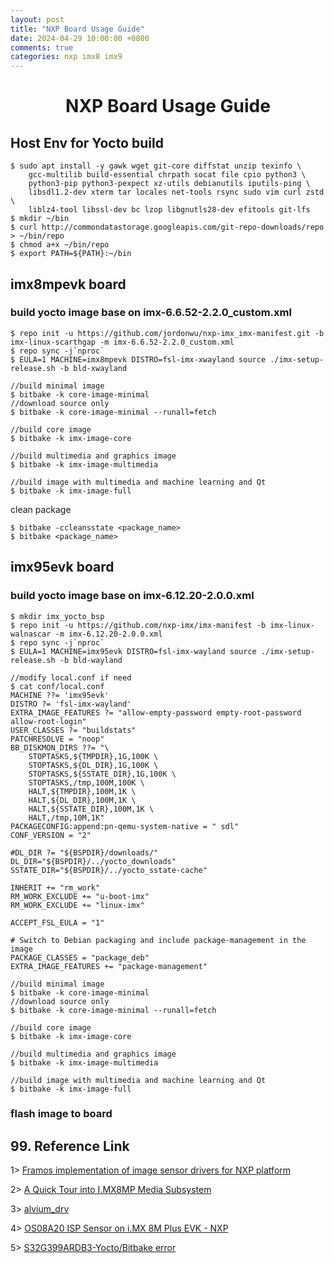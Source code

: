 ```yaml
---
layout: post
title: "NXP Board Usage Guide"
date: 2024-04-29 10:00:00 +0800
comments: true
categories: nxp imx8 imx9
---
```


# <center> NXP Board Usage Guide

## Host Env for Yocto build
```
$ sudo apt install -y gawk wget git-core diffstat unzip texinfo \
    gcc-multilib build-essential chrpath socat file cpio python3 \
    python3-pip python3-pexpect xz-utils debianutils iputils-ping \
    libsdl1.2-dev xterm tar locales net-tools rsync sudo vim curl zstd \
    liblz4-tool libssl-dev bc lzop libgnutls28-dev efitools git-lfs
$ mkdir ~/bin
$ curl http://commondatastorage.googleapis.com/git-repo-downloads/repo  > ~/bin/repo
$ chmod a+x ~/bin/repo
$ export PATH=${PATH}:~/bin
```


## imx8mpevk board
### build yocto image base on imx-6.6.52-2.2.0_custom.xml
```
$ repo init -u https://github.com/jordonwu/nxp-imx_imx-manifest.git -b imx-linux-scarthgap -m imx-6.6.52-2.2.0_custom.xml
$ repo sync -j`nproc`
$ EULA=1 MACHINE=imx8mpevk DISTRO=fsl-imx-xwayland source ./imx-setup-release.sh -b bld-xwayland

//build minimal image
$ bitbake -k core-image-minimal
//download source only
$ bitbake -k core-image-minimal --runall=fetch

//build core image
$ bitbake -k imx-image-core

//build multimedia and graphics image
$ bitbake -k imx-image-multimedia

//build image with multimedia and machine learning and Qt
$ bitbake -k imx-image-full
```

clean package
```
$ bitbake -ccleansstate <package_name>
$ bitbake <package_name>
```

## imx95evk board
### build yocto image base on imx-6.12.20-2.0.0.xml

```
$ mkdir imx_yocto_bsp
$ repo init -u https://github.com/nxp-imx/imx-manifest -b imx-linux-walnascar -m imx-6.12.20-2.0.0.xml
$ repo sync -j`nproc`
$ EULA=1 MACHINE=imx95evk DISTRO=fsl-imx-wayland source ./imx-setup-release.sh -b bld-wayland

//modify local.conf if need
$ cat conf/local.conf
MACHINE ??= 'imx95evk'
DISTRO ?= 'fsl-imx-wayland'
EXTRA_IMAGE_FEATURES ?= "allow-empty-password empty-root-password allow-root-login"
USER_CLASSES ?= "buildstats"
PATCHRESOLVE = "noop"
BB_DISKMON_DIRS ??= "\
    STOPTASKS,${TMPDIR},1G,100K \
    STOPTASKS,${DL_DIR},1G,100K \
    STOPTASKS,${SSTATE_DIR},1G,100K \
    STOPTASKS,/tmp,100M,100K \
    HALT,${TMPDIR},100M,1K \
    HALT,${DL_DIR},100M,1K \
    HALT,${SSTATE_DIR},100M,1K \
    HALT,/tmp,10M,1K"
PACKAGECONFIG:append:pn-qemu-system-native = " sdl"
CONF_VERSION = "2"

#DL_DIR ?= "${BSPDIR}/downloads/"
DL_DIR="${BSPDIR}/../yocto_downloads"
SSTATE_DIR="${BSPDIR}/../yocto_sstate-cache"

INHERIT += "rm_work"
RM_WORK_EXCLUDE += "u-boot-imx"
RM_WORK_EXCLUDE += "linux-imx"

ACCEPT_FSL_EULA = "1"

# Switch to Debian packaging and include package-management in the image
PACKAGE_CLASSES = "package_deb"
EXTRA_IMAGE_FEATURES += "package-management"

//build minimal image
$ bitbake -k core-image-minimal
//download source only
$ bitbake -k core-image-minimal --runall=fetch

//build core image
$ bitbake -k imx-image-core

//build multimedia and graphics image
$ bitbake -k imx-image-multimedia

//build image with multimedia and machine learning and Qt
$ bitbake -k imx-image-full
```

### flash image to board


## 99. Reference Link

1> [Framos implementation of image sensor drivers for NXP platform](https://github.com/framosimaging/framos-nxp-drivers/tree/lf-6.6.3_1.0.0)

2> [A Quick Tour into I.MX8MP Media Subsystem](https://gist.github.com/Scott31393/077a10024a6058536d3f2fdde476265a)

3> [alvium_drv](https://github.com/avs-sas/linux/tree/tm/media_stage/master/master/alvium_drv)

4> [OS08A20 ISP Sensor on i.MX 8M Plus EVK - NXP](https://www.nxp.com.cn/docs/en/application-note/AN13712.pdf)

5> [S32G399ARDB3-Yocto/Bitbake error](https://community.nxp.com/t5/S32G/S32G399ARDB3-Yocto-Bitbake-error/m-p/1980570?profile.language=zh-CN)
